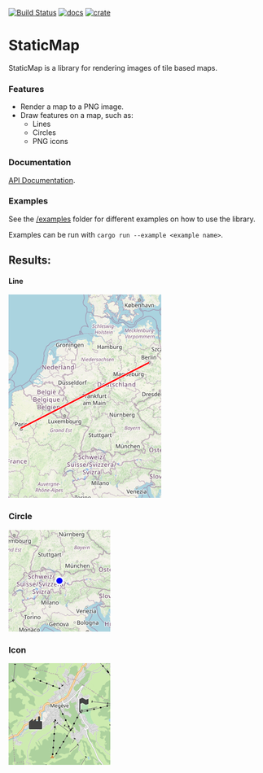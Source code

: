 [![Build Status](https://dr.nopemail.org/api/badges/danielalvsaaker/staticmap/status.svg)](https://dr.nopemail.org/danielalvsaaker/staticmap)
[![docs](https://img.shields.io/docsrs/staticmap/latest)](https://docs.rs/staticmap)
[![crate](https://img.shields.io/crates/v/staticmap)](https://crates.io/crates/staticmap)

# StaticMap
StaticMap is a library for rendering images of tile based maps.

### Features
-  Render a map to a PNG image.
-  Draw features on a map, such as:
    - Lines
    - Circles
    - PNG icons

### Documentation
[API Documentation](https://docs.rs/staticmap).

### Examples
See the [/examples](/examples) folder for different examples on how to use the library.

Examples can be run with `cargo run --example <example name>`.


## Results:
#### Line
![line](/examples/results/line.png)

### Circle
![circle](/examples/results/circle.png)

### Icon
![icon](/examples/results/icon.png)
